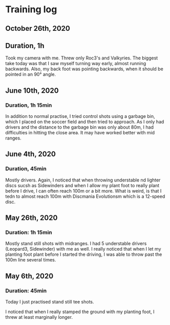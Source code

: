 # Training log

## October 26th, 2020

## Duration, 1h

Took my camera with me. Threw only Roc3's and Valkyries. The biggest take today was that I saw myself turning way early, almost running backwards. Also, my back foot was pointing backwards, when it should be pointed in an 90° angle.

## June 10th, 2020

### Duration, 1h 15min

In addition to normal practise, I tried control shots using a garbage bin, which I placed on the soccer field and then tried to approach. As I only had drivers and the distance to the garbage bin was only about 80m, I had difficulties in hitting the close area. It may have worked better with mid ranges.

## June 4th, 2020

### Duration, 45min

Mostly drivers. Again, I noticed that when throwing understable nd lighter discs sucsh as Sidewinders and when I allow my plant foot to really plant before I drive, I can often reach 100m or a bit more. What is weird, is that I tedn to almost reach 100m with Discmania Evolutionsm which is a 12-speed disc. 

## May 26th, 2020

### Duration: 1h 15min

Mostly stand still shots with midranges. I had 5 understable drivers (Leopard3, Sidewinder) with me as well. I really noticed that when I let my planting foot plant before I started the driving, I was able to throw past the 100m line several times.

## May 6th, 2020

### Duration: 45min

Today I just practised stand still tee shots.

I noticed that when I really stamped the ground with my planting foot, I threw at least marginally longer.
